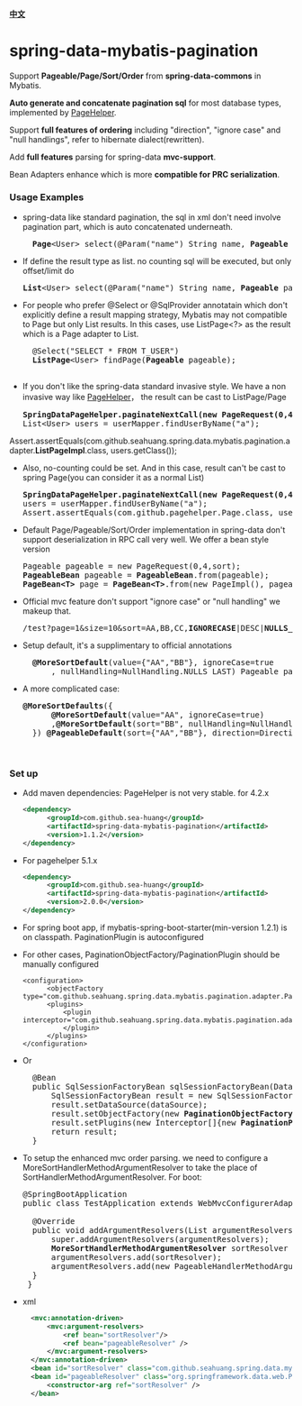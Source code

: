#### [中文](https://github.com/sea-huang/spring-data-mybatis-pagination/blob/master/README_CN.md)

# spring-data-mybatis-pagination
Support <b>Pageable/Page/Sort/Order</b> from <b>spring-data-commons</b> in Mybatis.

<b>Auto generate and concatenate pagination sql</b> for most database types, implemented by [PageHelper](https://github.com/pagehelper/Mybatis-PageHelper). 
  
Support <b>full features of ordering</b> including "direction", "ignore case" and "null handlings", refer to hibernate dialect(rewritten).  

Add <b>full features</b> parsing for spring-data <b>mvc-support</b>.  

Bean Adapters enhance which is more <b>compatible for PRC serialization</b>. 


### Usage Examples
- spring-data like standard pagination, the sql in xml don't need involve pagination part, which is auto concatenated underneath.

  <pre>
	<b>Page</b>&ltUser&gt select(@Param("name") String name, <b>Pageable</b> pageable);
  </pre>

- If define the result type as list. no counting sql will be executed, but only offset/limit do

  <pre>
  <b>List</b>&ltUser&gt select(@Param("name") String name, <b>Pageable</b> pageable);
  </pre>

- For people who prefer @Select or @SqlProvider annotatain which don't explicitly define a result mapping strategy, Mybatis may not compatible to Page but only List results. In this cases, use ListPage<?> as the result which is a Page adapter to List.

	<pre>
	@Select("SELECT * FROM T_USER")
    <b>ListPage</b>&ltUser&gt findPage(<b>Pageable</b> pageable);
	</pre>
	
- If you don't like the spring-data standard invasive style. We have a non invasive way like [PageHelper](https://github.com/pagehelper/Mybatis-PageHelper)， the result can be cast to ListPage/Page

  <pre>
  <b>SpringDataPageHelper.paginateNextCall(new PageRequest(0,4));</b>
  List&ltUser&gt users = userMapper.findUserByName("a");
Assert.assertEquals(com.github.seahuang.spring.data.mybatis.pagination.adapter.<b>ListPageImpl</b>.class, users.getClass());
  </pre>
  
- Also, no-counting could be set. And in this case, result can't be cast to spring Page(you can consider it as a normal List)

  <pre>
  <b>SpringDataPageHelper.paginateNextCall(new PageRequest(0,4), false);</b>
  users = userMapper.findUserByName("a");
  Assert.assertEquals(com.github.pagehelper.Page.class, users.getClass());
  </pre>
 
- Default Page/Pageable/Sort/Order implementation in spring-data don't support deserialization in RPC call very well. We offer a bean style version
  
  <pre>
  Pageable pageable = new PageRequest(0,4,sort);
  <b>PageableBean</b> pageable = <b>PageableBean</b>.from(pageable);
  <b>PageBean&ltT&gt</b> page = <b>PageBean&ltT&gt</b>.from(new PageImpl<T>(), pageable);
  </pre>
  
- Official mvc feature don't support "ignore case" or "null handling"
  we makeup that.
  
  <pre>
  /test?page=1&size=10&sort=AA,BB,CC,<b>IGNORECASE</b>|DESC|<b>NULLS_LAST</b>
  </pre>
  
- Setup default, it's a supplimentary to official annotations
  <pre>
  	<b>@MoreSortDefault</b>(value={"AA","BB"}, ignoreCase=true
		, nullHandling=NullHandling.NULLS_LAST) Pageable pageable
  </pre>
  
- A more complicated case:
  <pre>
  <b>@MoreSortDefaults</b>({
		<b>@MoreSortDefault</b>(value="AA", ignoreCase=true)
		,<b>@MoreSortDefault</b>(sort="BB", nullHandling=NullHandling.NULLS_LAST)
	}) <b>@PageableDefault</b>(sort={"AA","BB"}, direction=Direction.DESC) Pageable pageable
  </pre>
  
    <br>
### Set up
- Add maven dependencies: PageHelper is not very stable. for 4.2.x

  ```xml
  <dependency>
  		<groupId>com.github.sea-huang</groupId>
  		<artifactId>spring-data-mybatis-pagination</artifactId>
  		<version>1.1.2</version>
  </dependency>
  ```	
- For pagehelper 5.1.x

  ```xml
  <dependency>
  		<groupId>com.github.sea-huang</groupId>
  		<artifactId>spring-data-mybatis-pagination</artifactId>
  		<version>2.0.0</version>
  </dependency>
  ```	

- For spring boot app, if mybatis-spring-boot-starter(min-version 1.2.1) is on classpath. PaginationPlugin is autoconfigured
- For other cases, PaginationObjectFactory/PaginationPlugin should be manually configured

  ```
  <configuration>
  		<objectFactory type="com.github.seahuang.spring.data.mybatis.pagination.adapter.PaginationObjectFactory"/>
  		<plugins>
 			<plugin interceptor="com.github.seahuang.spring.data.mybatis.pagination.adapter.PaginationPlugin">
 			</plugin>
 		</plugins>
  </configuration>
  ```
  
- Or

  <pre>
    @Bean
    public SqlSessionFactoryBean sqlSessionFactoryBean(DataSource dataSource){
    	SqlSessionFactoryBean result = new SqlSessionFactoryBean();
    	result.setDataSource(dataSource);
    	result.setObjectFactory(new <b>PaginationObjectFactory</b>());
    	result.setPlugins(new Interceptor[]{new <b>PaginationPlugin</b>()});
    	return result;
    }
  </pre>
  
- To setup the enhanced mvc order parsing. we need to configure a MoreSortHandlerMethodArgumentResolver to take the place of SortHandlerMethodArgumentResolver. For boot:

  <pre>
  @SpringBootApplication
  public class TestApplication extends WebMvcConfigurerAdapter {
	
    @Override
    public void addArgumentResolvers(List<HandlerMethodArgumentResolver> argumentResolvers) {
        super.addArgumentResolvers(argumentResolvers);
        <b>MoreSortHandlerMethodArgumentResolver</b> sortResolver = new <b>MoreSortHandlerMethodArgumentResolver</b>();
        argumentResolvers.add(sortResolver);
        argumentResolvers.add(new PageableHandlerMethodArgumentResolver(sortResolver));
    }
   }
  </pre>
  
- xml

  ```xml
  	<mvc:annotation-driven>  
	    <mvc:argument-resolvers>
			<ref bean="sortResolver"/>
	        <ref bean="pageableResolver" />
    	</mvc:argument-resolvers>
    </mvc:annotation-driven>
    <bean id="sortResolver" class="com.github.seahuang.spring.data.mybatis.pagination.mvc.MoreSortHandlerMethodArgumentResolver" />
	<bean id="pageableResolver" class="org.springframework.data.web.PageableHandlerMethodArgumentResolver">
	    <constructor-arg ref="sortResolver" />
	</bean>
  
  ```